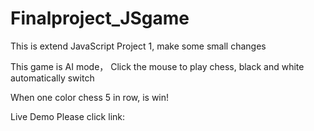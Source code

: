 # Finalproject_JSgame
This is extend JavaScript Project 1, make some small changes

This game is AI mode，
Click the mouse to play chess, black and white automatically switch

When one color chess 5 in row, is win!

Live Demo Please click link:
